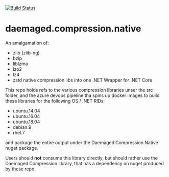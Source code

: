 [![Build Status](https://dev.azure.com/damageboy/daemaged.compression.native/_apis/build/status/damageboy.daemaged.compression.native?branchName=master)](https://dev.azure.com/damageboy/daemaged.compression.native/_build/latest?definitionId=1?branchName=master)

# daemaged.compression.native

An amalgamation of:
* zlib (zlib-ng)
* bzip
* liblzma
* lzo2
* lz4 
* zstd
native compression libs into one .NET Wrapper for .NET Core

This repo holds refs to the various compression libraries unser the src folder, and the azure devops pipeline tha
spins up docker images to build these libraries for the following OS / .NET RIDs:
* ubuntu.14.04
* ubuntu.16.04
* ubuntu.18.04
* debian.9
* rhel.7

and package the entire output under the Daemaged.Compression.Native nuget package.

Users should **not** consume this library directly, but should rather use the Daemaged.Compression library, that has a
dependency on nuget produced by these repo.
